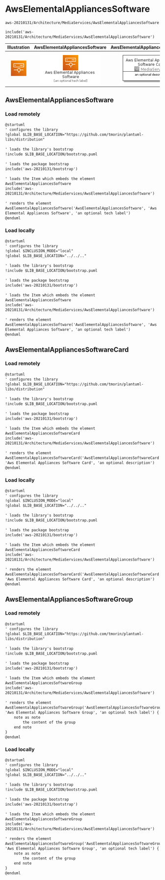 # AwsElementalAppliancesSoftware


```text
aws-20210131/Architecture/MediaServices/AwsElementalAppliancesSoftware
```

```text
include('aws-20210131/Architecture/MediaServices/AwsElementalAppliancesSoftware')
```



| Illustration | AwsElementalAppliancesSoftware | AwsElementalAppliancesSoftwareCard | AwsElementalAppliancesSoftwareGroup |
| :---: | :---: | :---: | :---: |
| ![illustration for Illustration](../../../aws-20210131/Architecture/MediaServices/AwsElementalAppliancesSoftware.png) | ![illustration for AwsElementalAppliancesSoftware](../../../aws-20210131/Architecture/MediaServices/AwsElementalAppliancesSoftware.Local.png) | ![illustration for AwsElementalAppliancesSoftwareCard](../../../aws-20210131/Architecture/MediaServices/AwsElementalAppliancesSoftwareCard.Local.png) | ![illustration for AwsElementalAppliancesSoftwareGroup](../../../aws-20210131/Architecture/MediaServices/AwsElementalAppliancesSoftwareGroup.Local.png) |




## AwsElementalAppliancesSoftware

### Load remotely
```plantuml
@startuml
' configures the library
!global $LIB_BASE_LOCATION="https://github.com/tmorin/plantuml-libs/distribution"

' loads the library's bootstrap
!include $LIB_BASE_LOCATION/bootstrap.puml

' loads the package bootstrap
include('aws-20210131/bootstrap')

' loads the Item which embeds the element AwsElementalAppliancesSoftware
include('aws-20210131/Architecture/MediaServices/AwsElementalAppliancesSoftware')

' renders the element
AwsElementalAppliancesSoftware('AwsElementalAppliancesSoftware', 'Aws Elemental Appliances Software', 'an optional tech label')
@enduml
```

### Load locally
```plantuml
@startuml
' configures the library
!global $INCLUSION_MODE="local"
!global $LIB_BASE_LOCATION="../../.."

' loads the library's bootstrap
!include $LIB_BASE_LOCATION/bootstrap.puml

' loads the package bootstrap
include('aws-20210131/bootstrap')

' loads the Item which embeds the element AwsElementalAppliancesSoftware
include('aws-20210131/Architecture/MediaServices/AwsElementalAppliancesSoftware')

' renders the element
AwsElementalAppliancesSoftware('AwsElementalAppliancesSoftware', 'Aws Elemental Appliances Software', 'an optional tech label')
@enduml
```

## AwsElementalAppliancesSoftwareCard

### Load remotely
```plantuml
@startuml
' configures the library
!global $LIB_BASE_LOCATION="https://github.com/tmorin/plantuml-libs/distribution"

' loads the library's bootstrap
!include $LIB_BASE_LOCATION/bootstrap.puml

' loads the package bootstrap
include('aws-20210131/bootstrap')

' loads the Item which embeds the element AwsElementalAppliancesSoftwareCard
include('aws-20210131/Architecture/MediaServices/AwsElementalAppliancesSoftware')

' renders the element
AwsElementalAppliancesSoftwareCard('AwsElementalAppliancesSoftwareCard', 'Aws Elemental Appliances Software Card', 'an optional description')
@enduml
```

### Load locally
```plantuml
@startuml
' configures the library
!global $INCLUSION_MODE="local"
!global $LIB_BASE_LOCATION="../../.."

' loads the library's bootstrap
!include $LIB_BASE_LOCATION/bootstrap.puml

' loads the package bootstrap
include('aws-20210131/bootstrap')

' loads the Item which embeds the element AwsElementalAppliancesSoftwareCard
include('aws-20210131/Architecture/MediaServices/AwsElementalAppliancesSoftware')

' renders the element
AwsElementalAppliancesSoftwareCard('AwsElementalAppliancesSoftwareCard', 'Aws Elemental Appliances Software Card', 'an optional description')
@enduml
```

## AwsElementalAppliancesSoftwareGroup

### Load remotely
```plantuml
@startuml
' configures the library
!global $LIB_BASE_LOCATION="https://github.com/tmorin/plantuml-libs/distribution"

' loads the library's bootstrap
!include $LIB_BASE_LOCATION/bootstrap.puml

' loads the package bootstrap
include('aws-20210131/bootstrap')

' loads the Item which embeds the element AwsElementalAppliancesSoftwareGroup
include('aws-20210131/Architecture/MediaServices/AwsElementalAppliancesSoftware')

' renders the element
AwsElementalAppliancesSoftwareGroup('AwsElementalAppliancesSoftwareGroup', 'Aws Elemental Appliances Software Group', 'an optional tech label') {
    note as note
        the content of the group
    end note
}
@enduml
```

### Load locally
```plantuml
@startuml
' configures the library
!global $INCLUSION_MODE="local"
!global $LIB_BASE_LOCATION="../../.."

' loads the library's bootstrap
!include $LIB_BASE_LOCATION/bootstrap.puml

' loads the package bootstrap
include('aws-20210131/bootstrap')

' loads the Item which embeds the element AwsElementalAppliancesSoftwareGroup
include('aws-20210131/Architecture/MediaServices/AwsElementalAppliancesSoftware')

' renders the element
AwsElementalAppliancesSoftwareGroup('AwsElementalAppliancesSoftwareGroup', 'Aws Elemental Appliances Software Group', 'an optional tech label') {
    note as note
        the content of the group
    end note
}
@enduml
```

